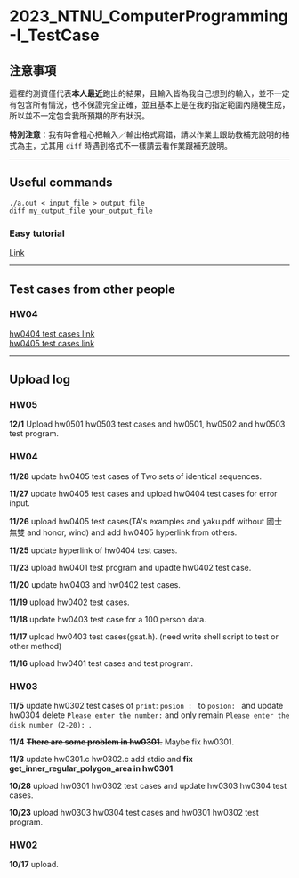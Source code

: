 # 2023_NTNU_ComputerProgramming-I_TestCase

## 注意事項
這裡的測資僅代表**本人最近**跑出的結果，且輸入皆為我自己想到的輸入，並不一定有包含所有情況，也不保證完全正確，並且基本上是在我的指定範圍內隨機生成，所以並不一定包含我所預期的所有狀況。  

**特別注意**：我有時會粗心把輸入／輸出格式寫錯，請以作業上跟助教補充說明的格式為主，尤其用 `diff` 時遇到格式不一樣請去看作業跟補充說明。

---

## Useful commands

```shell
./a.out < input_file > output_file
diff my_output_file your_output_file
```

### Easy tutorial

[Link](https://hackmd.io/@vUfMCtPkSZewQjrjIwuJgg/HyiJvee-p)

---

## Test cases from other people

### HW04
[hw0404 test cases link](https://github.com/MaxWutw/hw0404/tree/main)  
[hw0405 test cases link](https://github.com/mrfish233/hw0405)

---

## Upload log

### HW05

**12/1** Upload hw0501 hw0503 test cases and hw0501, hw0502 and hw0503 test program.

### HW04

**11/28** update hw0405 test cases of Two sets of identical sequences.

**11/27** update hw0405 test cases and upload hw0404 test cases for error input.

**11/26** upload hw0405 test cases(TA's examples and yaku.pdf without 國士無雙 and honor, wind) and add hw0405 hyperlink from others.

**11/25** update hyperlink of hw0404 test cases.

**11/23** upload hw0401 test program and upadte hw0402 test case.

**11/20** update hw0403 and hw0402 test cases.

**11/19** upload hw0402 test cases.

**11/18** update hw0403 test case for a 100 person data.  

**11/17** upload hw0403 test cases(gsat.h). (need write shell script to test or other method)

**11/16** upload hw0401 test cases and test program.


### HW03

**11/5** update hw0302 test cases of `print`: `posion : ` to `posion: ` and update hw0304 delete `Please enter the number:` and only remain `Please enter the disk number (2-20): `.

**11/4** ~~**There are some problem in hw0301.**~~ Maybe fix hw0301.

**11/3** update hw0301.c hw0302.c add stdio and **fix get_inner_regular_polygon_area in hw0301**.

**10/28** upload hw0301 hw0302 test cases and update hw0303 hw0304 test cases.

**10/23** upload hw0303 hw0304 test cases and hw0301 hw0302 test program.

### HW02

**10/17** upload.